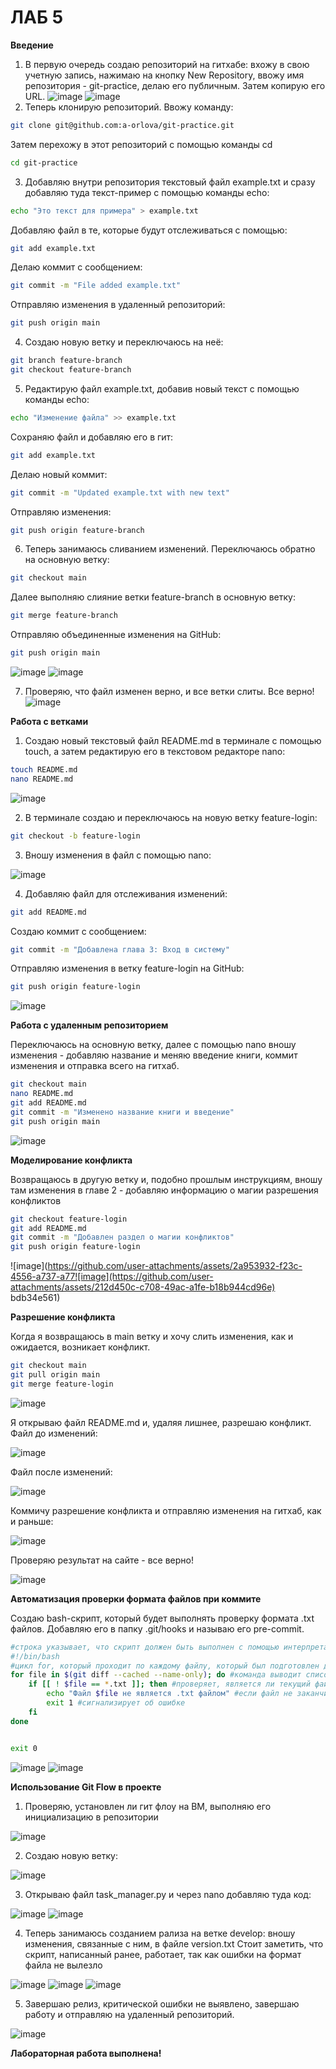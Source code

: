 # ЛАБ 5
**Введение**

1) В первую очередь создаю репозиторий на гитхабе: вхожу в свою учетную запись, нажимаю на кнопку New Repository, ввожу имя репозитория - git-practice, делаю его публичным. Затем копирую его URL.
![image](https://github.com/user-attachments/assets/7cd220c1-1d33-4461-ad64-f357389e0ce3)
![image](https://github.com/user-attachments/assets/fffb4837-1e71-45f5-99e5-16d496badae2)
2) Теперь клонирую репозиторий. Ввожу команду:
```bash
git clone git@github.com:a-orlova/git-practice.git
```
Затем перехожу в этот репозиторий с помощью команды cd
```bash
cd git-practice
```
3) Добавляю внутри репозитория текстовый файл example.txt и сразу добавляю туда текст-пример с помощью команды echo: 
```bash
echo "Это текст для примера" > example.txt
```
Добавляю файл в те, которые будут отслеживаться с помощью:
```bash
git add example.txt
```
Делаю коммит с сообщением:
```bash
git commit -m "File added example.txt"
```
Отправляю изменения в удаленный репозиторий:
```bash
git push origin main
```
4) Создаю новую ветку и переключаюсь на неё:
```bash
git branch feature-branch
git checkout feature-branch
```
5) Редактирую файл example.txt, добавив новый текст с помощью команды echo:
```bash
echo "Изменение файла" >> example.txt
```
Сохраняю файл и добавляю его в гит:
```bash
git add example.txt
```
Делаю новый коммит:
```bash
git commit -m "Updated example.txt with new text"
```
Отправляю изменения:
```bash
git push origin feature-branch
```
6) Теперь занимаюсь сливанием изменений. Переключаюсь обратно на основную ветку:
```bash
git checkout main
```
Далее выполняю слияние ветки feature-branch в основную ветку:
```bash
git merge feature-branch
```
Отправляю объединенные изменения на GitHub:
```bash
git push origin main
```
![image](https://github.com/user-attachments/assets/9148e6b6-661d-4d2f-be8d-3cb711e23fec)
![image](https://github.com/user-attachments/assets/5d869a9b-0bbe-47fd-8a26-e935715c5b1d)

7) Проверяю, что файл изменен верно, и все ветки слиты. Все верно!
![image](https://github.com/user-attachments/assets/55a643eb-0b82-4f5d-99b6-e9776e156357)



**Работа с ветками**
1) Создаю новый текстовый файл README.md в терминале с помощью touch, а затем редактирую его в текстовом редакторе nano:
```bash
touch README.md
nano README.md
```
![image](https://github.com/user-attachments/assets/e3948e7d-7b50-4249-b724-68bb461bc4d7)

2) В терминале создаю и переключаюсь на новую ветку feature-login:
```bash
git checkout -b feature-login
```
3) Вношу изменения в файл с помощью nano:

![image](https://github.com/user-attachments/assets/4a4c4654-84fd-437f-9d7e-cd19b6cb9310)

4) Добавляю файл для отслеживания изменений:
```bash
git add README.md
```
Создаю коммит с сообщением:
```bash
git commit -m "Добавлена глава 3: Вход в систему"
```
Отправляю изменения в ветку feature-login на GitHub:
```bash
git push origin feature-login
```
![image](https://github.com/user-attachments/assets/9de4b96f-cc52-4b07-ae35-0ca0ec414490)

**Работа с удаленным репозиторием**

Переключаюсь на основную ветку, далее с помощью nano вношу изменения - добавляю название и меняю введение книги, коммит изменения и отправка всего на гитхаб.
```bash
git checkout main
nano README.md
git add README.md
git commit -m "Изменено название книги и введение"
git push origin main
```
![image](https://github.com/user-attachments/assets/228ed71c-ff39-4328-9781-f5b40719b79a)

**Моделирование конфликта**

Возвращаюсь в другую ветку и, подобно прошлым инструкциям, вношу там изменения в главе 2 - добавляю информацию о магии разрешения конфликтов
```bash
git checkout feature-login
git add README.md
git commit -m "Добавлен раздел о магии конфликтов"
git push origin feature-login
```
![image](https://github.com/user-attachments/assets/2a953932-f23c-4556-a737-a77![image](https://github.com/user-attachments/assets/212d450c-c708-49ac-a1fe-b18b944cd96e)
bdb34e561)

**Разрешение конфликта**

Когда я возвращаюсь в main ветку и хочу слить изменения, как и ожидается, возникает конфликт. 
```bash
git checkout main
git pull origin main
git merge feature-login
```
![image](https://github.com/user-attachments/assets/983a766c-5662-40bb-9aa0-7de57858b890)

Я открываю файл README.md и, удаляя лишнее, разрешаю конфликт.
Файл до изменений:

![image](https://github.com/user-attachments/assets/c6eb0e2f-ac4e-47e3-9fcf-6b983d3d0424)

Файл после изменений:

![image](https://github.com/user-attachments/assets/0de2ae71-98d5-4943-b5cb-16aa302c75a1)

Коммичу разрешение конфликта и отправляю изменения на гитхаб, как и раньше:

![image](https://github.com/user-attachments/assets/fb4e22ae-8782-40bb-a649-dbab327b5247)

Проверяю результат на сайте - все верно!

![image](https://github.com/user-attachments/assets/103a4718-0699-4716-8dfd-df7d0142cffa)

**Автоматизация проверки формата файлов при коммите**

Создаю bash-скрипт, который будет выполнять проверку формата .txt файлов. Добавляю его в папку .git/hooks и называю его pre-commit. 
```bash
#строка указывает, что скрипт должен быть выполнен с помощью интерпретатора bash
#!/bin/bash
#цикл for, который проходит по каждому файлу, который был подготовлен для коммита 
for file in $(git diff --cached --name-only); do #команда выводит список файлов, которые были добавлены в индекс для следующего коммита; переменная file, хранит имя каждого файла
    if [[ ! $file == *.txt ]]; then #проверяет, является ли текущий файл .txt файлом
        echo "Файл $file не является .txt файлом" #eсли файл не заканчивается на .txt, выводится сообщение о том, что данный файл не является таковым
        exit 1 #сигнализирует об ошибке
    fi
done


exit 0
```
![image](https://github.com/user-attachments/assets/d845cf4a-3c75-4262-8273-c4fa0239bfb8)
![image](https://github.com/user-attachments/assets/4dfb7f1a-bab5-4baf-8d04-72da70791670)

**Использование Git Flow в проекте**

1) Проверяю, установлен ли гит флоу на ВМ, выполняю его инициализацию в репозитории

![image](https://github.com/user-attachments/assets/ae8626b8-9d16-449c-a15a-93cbf5aac6d6)

2) Создаю новую ветку:

![image](https://github.com/user-attachments/assets/90c809cd-4dac-4203-8d93-d58335d4ccb5)

3) Открываю файл task_manager.py и через nano добавляю туда код:

![image](https://github.com/user-attachments/assets/b73f8021-2d59-4457-8df1-95cbe0985a4a)
![image](https://github.com/user-attachments/assets/21abbb36-368b-41db-86ce-f58719985ea0)

4) Теперь занимаюсь созданием рализа на ветке develop: вношу изменения, связанные с ним, в файле version.txt
Стоит заметить, что скрипт, написанный ранее, работает, так как ошибки на формат файла не вылезло

![image](https://github.com/user-attachments/assets/c4c62713-9dbc-49bd-b210-46199fa31bec)
![image](https://github.com/user-attachments/assets/7ca1a6a5-3df3-483c-b66d-5f3110d9b441)
![image](https://github.com/user-attachments/assets/0777b658-c855-4315-ada7-e57bf1a50fdc)

5) Завершаю релиз, критической ошибки не выявлено, завершаю работу и отправляю на удаленный репозиторий.

![image](https://github.com/user-attachments/assets/5742bc61-dd1a-46d6-ab88-4c3deeb02614)

**Лабораторная работа выполнена!**
